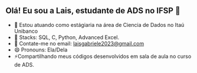 ## Olá! Eu sou a Lais, estudante de ADS no IFSP 👋

- 🔭 Estou atuando como estágiaria na área de Ciencia de Dados no Itaú Unibanco
- 🌱 Stacks: SQL, C, Python, Advanced Excel.
- 💬 Contate-me no email: laisgabriele2023@gmail.com
- 😄 Pronouns: Ela/Dela
- ⚡Compartilhando meus códigos desenvolvidos em sala de aula no curso de ADS.

